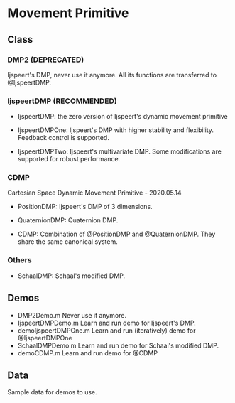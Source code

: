 # Movement Primitive

## Class

### DMP2 (DEPRECATED)

Ijspeert's DMP, never use it anymore. All its functions are transferred to @IjspeertDMP.

### IjspeertDMP (RECOMMENDED)

- IjspeertDMP: the zero version of Ijspeert's dynamic movement primitive

- IjspeertDMPOne: Ijspeert's DMP with higher stability and flexibility. Feedback control is supported.

- IjspeertDMPTwo: Ijspeert's multivariate DMP. Some modifications are supported for robust performance.

### CDMP

Cartesian Space Dynamic Movement Primitive - 2020.05.14

- PositionDMP: Ijspeert's DMP of 3 dimensions.

- QuaternionDMP: Quaternion DMP.

- CDMP: Combination of @PositionDMP and @QuaternionDMP. They share the same canonical system.

### Others

- SchaalDMP: Schaal's modified DMP.

## Demos

- DMP2Demo.m            Never use it anymore.
- IjspeertDMPDemo.m     Learn and run demo for Ijspeert's DMP.
- demoIjspeertDMPOne.m  Learn and run (iteratively) demo for @IjspeertDMPOne
- SchaalDMPDemo.m       Learn and run demo for Schaal's modified DMP.
- demoCDMP.m            Learn and run demo for @CDMP

## Data

Sample data for demos to use.

